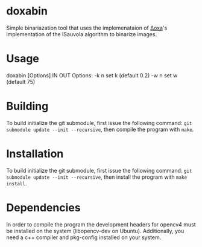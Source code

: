 # doxabin
Simple binariazation tool that uses the implemenataion of
[Δoxa](https://github.com/brandonmpetty/Doxa)'s implementation of
the ISauvola algorithm to binarize images.

# Usage
doxabin [Options] IN OUT
Options:
 -k n  set k (default 0.2)
 -w n  set w (default 75)

# Building
To build initialize the git submodule, first issue the following
command: `git submodule update --init --recursive`, then compile the
program with `make`.

# Installation
To build initialize the git submodule, first issue the following
command: `git submodule update --init --recursive`, then install the
program with `make install`.

# Dependencies
In order to compile the program the development headers for opencv4
must be installed on the system (libopencv-dev on Ubuntu).
Additionally, you need a c++ compiler and pkg-config installed on your
system.

